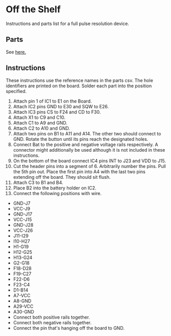# Off the Shelf
Instructions and parts list for a full pulse resolution device.

## Parts
See [here.](https://github.com/UCHIC/CIWS-Pulse-Logger/blob/main/Hardware/Off_The_Shelf/Full_Res_Board.csv)

## Instructions
These instructions use the reference names in the parts csv. The hole identifiers are printed on the board. Solder each part into the position specified.

1. Attach pin 1 of IC1 to E1 on the Board.
2. Attach IC2 pins GND to E30 and SQW to E26.
3. Attach IC3 pins CS to F24 and CD to F30.
4. Attach X1 to C9 and C10.
5. Attach C1 to A9 and GND.
6. Attach C2 to A10 and GND.
7. Attach two pins on B1 to A11 and A14. The other two should connect to GND. Rotate the button until its pins reach the designated holes.
8. Connect Bat to the positive and negative voltage rails respectively. A connector might additionally be used although it is not included in these instructions.
9. On the bottom of the board connect IC4 pins INT to J23 and VDD to J15.
10. Cut the header pins into a segment of 6. Arbitrarily number the pins. Pull the 5th pin out. Place the first pin into A4 with the last two pins extending off the board. They should sit flush.
11. Attach C3 to B1 and B4.
12. Place B2 into the battery holder on IC2.
13. Connect the following positions with wire.
- GND-J7
- VCC-J9
- GND-J17
- VCC-J15
- GND-J28
- VCC-J26
- J11-I29
- I10-H27
- H1-G19
- H12-G25
- H13-G24
- G2-G18
- F18-D28
- F19-C27
- F22-D6
- F23-C4
- D1-B14
- A7-VCC
- A8-GND
- A29-VCC
- A30-GND
- Connect both positive rails together.
- Connect both negative rails together.
- Connect the pin that's hanging off the board to GND.